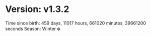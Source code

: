 # Version: v1.3.2
Time since birth: 459 days, 11017 hours, 661020 minutes, 39661200 seconds
Season: Winter ❄️
